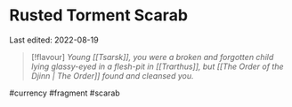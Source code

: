 # Rusted Torment Scarab
Last edited: 2022-08-19

> [!flavour]
> *Young [[Tsarsk]], you were a broken and forgotten child lying glassy-eyed in a flesh-pit in [[Trarthus]], but [[The Order of the Djinn | The Order]] found and cleansed you.*


#currency #fragment #scarab